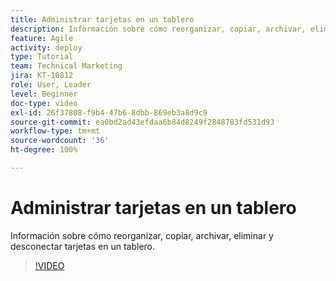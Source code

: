 ```yaml
---
title: Administrar tarjetas en un tablero
description: Información sobre cómo reorganizar, copiar, archivar, eliminar y desconectar tarjetas en un tablero.
feature: Agile
activity: deploy
type: Tutorial
team: Technical Marketing
jira: KT-10812
role: User, Leader
level: Beginner
doc-type: video
exl-id: 26f37808-f9b4-47b6-8dbb-869eb3a8d9c9
source-git-commit: ea0bd2ad43efdaa6b84d8249f2848783fd531d93
workflow-type: tm+mt
source-wordcount: '36'
ht-degree: 100%

---
```


# Administrar tarjetas en un tablero

Información sobre cómo reorganizar, copiar, archivar, eliminar y desconectar tarjetas en un tablero.

>[!VIDEO](https://video.tv.adobe.com/v/346810/?quality=12&learn=on)

